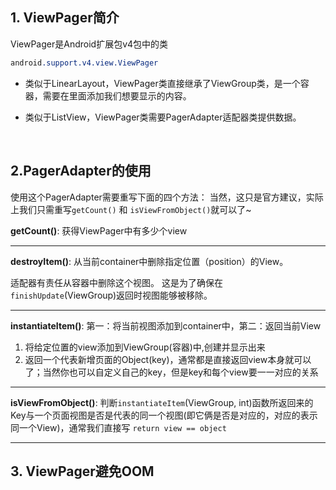 ## 1. ViewPager简介

ViewPager是Android扩展包v4包中的类

```css
android.support.v4.view.ViewPager
```

- 类似于LinearLayout，ViewPager类直接继承了ViewGroup类，是一个容器，需要在里面添加我们想要显示的内容。

- 类似于ListView，ViewPager类需要PagerAdapter适配器类提供数据。

<br>

## 2.PagerAdapter的使用

使用这个PagerAdapter需要重写下面的四个方法： 当然，这只是官方建议，实际上我们只需重写`getCount()` 和 `isViewFromObject()`就可以了~

**getCount()**: 获得ViewPager中有多少个view

----------------

**destroyItem()**: 从当前container中删除指定位置（position）的View。

适配器有责任从容器中删除这个视图。 这是为了确保在`finishUpdate`(ViewGroup)返回时视图能够被移除。

----------------

**instantiateItem()**: 第一：将当前视图添加到container中，第二：返回当前View

1. 将给定位置的view添加到ViewGroup(容器)中,创建并显示出来 
2. 返回一个代表新增页面的Object(key)，通常都是直接返回view本身就可以了；当然你也可以自定义自己的key，但是key和每个view要一一对应的关系

----------------------

**isViewFromObject()**: 判断`instantiateItem`(ViewGroup, int)函数所返回来的Key与一个页面视图是否是代表的同一个视图(即它俩是否是对应的，对应的表示同一个View)，通常我们直接写 `return view == object`

-----------------------



## 3. ViewPager避免OOM

